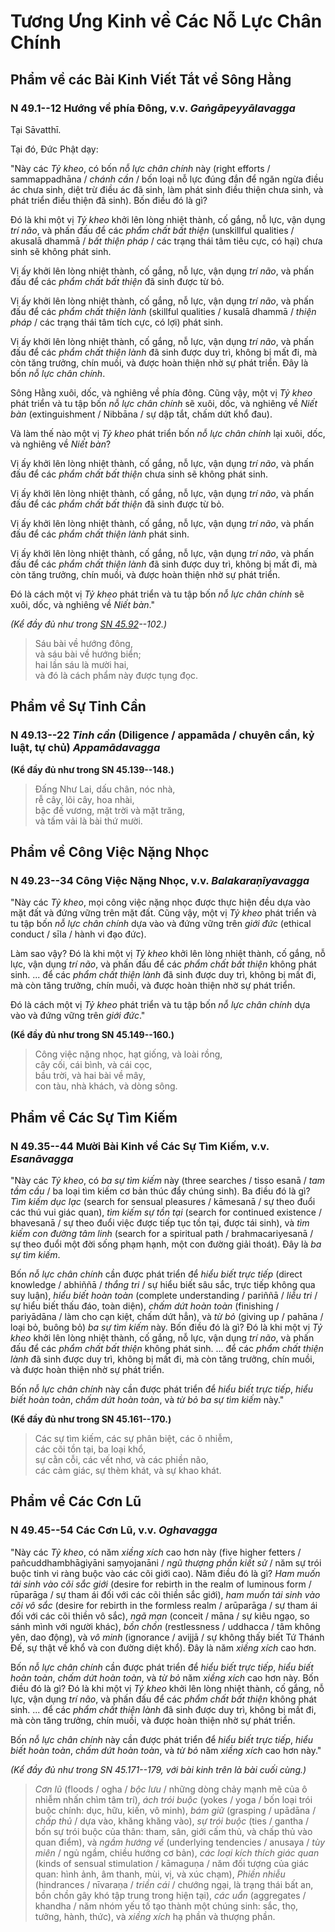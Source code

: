 # Tương Ưng Kinh về Các Nỗ Lực Chân Chính

<!--pg-->
## Phẩm về các Bài Kinh Viết Tắt về Sông Hằng

### N 49.1--12 Hướng về phía Đông, v.v. *Gaṅgāpeyyālavagga*

Tại Sāvatthī.

Tại đó, Đức Phật dạy:

"Này các *Tỷ kheo*, có bốn *nỗ lực chân chính* này (right efforts / sammappadhāna / *chánh cần* / bốn loại nỗ lực đúng đắn để ngăn ngừa điều ác chưa sinh, diệt trừ điều ác đã sinh, làm phát sinh điều thiện chưa sinh, và phát triển điều thiện đã sinh). Bốn điều đó là gì?

Đó là khi một vị *Tỷ kheo* khởi lên lòng nhiệt thành, cố gắng, nỗ lực, vận dụng *trí não*, và phấn đấu để các *phẩm chất bất thiện* (unskillful qualities / akusalā dhammā / *bất thiện pháp* / các trạng thái tâm tiêu cực, có hại) chưa sinh sẽ không phát sinh.

Vị ấy khởi lên lòng nhiệt thành, cố gắng, nỗ lực, vận dụng *trí não*, và phấn đấu để các *phẩm chất bất thiện* đã sinh được từ bỏ.

Vị ấy khởi lên lòng nhiệt thành, cố gắng, nỗ lực, vận dụng *trí não*, và phấn đấu để các *phẩm chất thiện lành* (skillful qualities / kusalā dhammā / *thiện pháp* / các trạng thái tâm tích cực, có lợi) phát sinh.

Vị ấy khởi lên lòng nhiệt thành, cố gắng, nỗ lực, vận dụng *trí não*, và phấn đấu để các *phẩm chất thiện lành* đã sinh được duy trì, không bị mất đi, mà còn tăng trưởng, chín muồi, và được hoàn thiện nhờ sự phát triển. Đây là bốn *nỗ lực chân chính*.

Sông Hằng xuôi, dốc, và nghiêng về phía đông. Cũng vậy, một vị *Tỷ kheo* phát triển và tu tập bốn *nỗ lực chân chính* sẽ xuôi, dốc, và nghiêng về *Niết bàn* (extinguishment / Nibbāna / sự dập tắt, chấm dứt khổ đau).

Và làm thế nào một vị *Tỷ kheo* phát triển bốn *nỗ lực chân chính* lại xuôi, dốc, và nghiêng về *Niết bàn*?

Vị ấy khởi lên lòng nhiệt thành, cố gắng, nỗ lực, vận dụng *trí não*, và phấn đấu để các *phẩm chất bất thiện* chưa sinh sẽ không phát sinh.

Vị ấy khởi lên lòng nhiệt thành, cố gắng, nỗ lực, vận dụng *trí não*, và phấn đấu để các *phẩm chất bất thiện* đã sinh được từ bỏ.

Vị ấy khởi lên lòng nhiệt thành, cố gắng, nỗ lực, vận dụng *trí não*, và phấn đấu để các *phẩm chất thiện lành* phát sinh.

Vị ấy khởi lên lòng nhiệt thành, cố gắng, nỗ lực, vận dụng *trí não*, và phấn đấu để các *phẩm chất thiện lành* đã sinh được duy trì, không bị mất đi, mà còn tăng trưởng, chín muồi, và được hoàn thiện nhờ sự phát triển.

Đó là cách một vị *Tỷ kheo* phát triển và tu tập bốn *nỗ lực chân chính* sẽ xuôi, dốc, và nghiêng về *Niết bàn*."

*(Kể đầy đủ như trong [SN 45.92](https://suttacentral.net/sn45.92)--102.)*

> Sáu bài về hướng đông,\
> và sáu bài về hướng biển;\
> hai lần sáu là mười hai,\
> và đó là cách phẩm này được tụng đọc.

<!--pg-->
## Phẩm về Sự Tinh Cần

### N 49.13--22 *Tinh cần* (Diligence / appamāda / chuyên cần, kỷ luật, tự chủ) *Appamādavagga*

**(Kể đầy đủ như trong SN 45.139--148.)**

> Đấng Như Lai, dấu chân, nóc nhà,\
> rễ cây, lõi cây, hoa nhài,\
> bậc đế vương, mặt trời và mặt trăng,\
> và tấm vải là bài thứ mười.

<!--pg-->
## Phẩm về Công Việc Nặng Nhọc

### N 49.23--34 Công Việc Nặng Nhọc, v.v. *Balakaraṇīyavagga*

"Này các *Tỷ kheo*, mọi công việc nặng nhọc được thực hiện đều dựa vào mặt đất và đứng vững trên mặt đất. Cũng vậy, một vị *Tỷ kheo* phát triển và tu tập bốn *nỗ lực chân chính* dựa vào và đứng vững trên *giới đức* (ethical conduct / sīla / hành vi đạo đức).

Làm sao vậy? Đó là khi một vị *Tỷ kheo* khởi lên lòng nhiệt thành, cố gắng, nỗ lực, vận dụng *trí não*, và phấn đấu để các *phẩm chất bất thiện* không phát sinh. ... để các *phẩm chất thiện lành* đã sinh được duy trì, không bị mất đi, mà còn tăng trưởng, chín muồi, và được hoàn thiện nhờ sự phát triển.

Đó là cách một vị *Tỷ kheo* phát triển và tu tập bốn *nỗ lực chân chính* dựa vào và đứng vững trên *giới đức*."

**(Kể đầy đủ như trong SN 45.149--160.)**

> Công việc nặng nhọc, hạt giống, và loài rồng,\
> cây cối, cái bình, và cái cọc,\
> bầu trời, và hai bài về mây,\
> con tàu, nhà khách, và dòng sông.

<!--pg-->
## Phẩm về Các Sự Tìm Kiếm

### N 49.35--44 Mười Bài Kinh về Các Sự Tìm Kiếm, v.v. *Esanāvagga*

"Này các *Tỷ kheo*, có *ba sự tìm kiếm* này (three searches / tisso esanā / *tam tầm cầu* / ba loại tìm kiếm cơ bản thúc đẩy chúng sinh). Ba điều đó là gì? *Tìm kiếm dục lạc* (search for sensual pleasures / kāmesanā / sự theo đuổi các thú vui giác quan), *tìm kiếm sự tồn tại* (search for continued existence / bhavesanā / sự theo đuổi việc được tiếp tục tồn tại, được tái sinh), và *tìm kiếm con đường tâm linh* (search for a spiritual path / brahmacariyesanā / sự theo đuổi một đời sống phạm hạnh, một con đường giải thoát). Đây là *ba sự tìm kiếm*.

Bốn *nỗ lực chân chính* cần được phát triển để *hiểu biết trực tiếp* (direct knowledge / abhiññā / *thắng tri* / sự hiểu biết sâu sắc, trực tiếp không qua suy luận), *hiểu biết hoàn toàn* (complete understanding / pariññā / *liễu tri* / sự hiểu biết thấu đáo, toàn diện), *chấm dứt hoàn toàn* (finishing / pariyādāna / làm cho cạn kiệt, chấm dứt hẳn), và *từ bỏ* (giving up / pahāna / loại bỏ, buông bỏ) *ba sự tìm kiếm* này. Bốn điều đó là gì? Đó là khi một vị *Tỷ kheo* khởi lên lòng nhiệt thành, cố gắng, nỗ lực, vận dụng *trí não*, và phấn đấu để các *phẩm chất bất thiện* không phát sinh. ... để các *phẩm chất thiện lành* đã sinh được duy trì, không bị mất đi, mà còn tăng trưởng, chín muồi, và được hoàn thiện nhờ sự phát triển.

Bốn *nỗ lực chân chính* này cần được phát triển để *hiểu biết trực tiếp*, *hiểu biết hoàn toàn*, *chấm dứt hoàn toàn*, và *từ bỏ* *ba sự tìm kiếm* này."

**(Kể đầy đủ như trong SN 45.161--170.)**

> Các sự tìm kiếm, các sự phân biệt, các ô nhiễm,\
> các cõi tồn tại, ba loại khổ,\
> sự cằn cỗi, các vết nhơ, và các phiền não,\
> các cảm giác, sự thèm khát, và sự khao khát.

<!--pg-->
## Phẩm về Các Cơn Lũ

### N 49.45--54 Các Cơn Lũ, v.v. *Oghavagga*

"Này các *Tỷ kheo*, có năm *xiềng xích* cao hơn này (five higher fetters / pañcuddhambhāgiyāni saṃyojanāni / *ngũ thượng phần kiết sử* / năm sự trói buộc tinh vi ràng buộc vào các cõi giới cao). Năm điều đó là gì? *Ham muốn tái sinh vào cõi sắc giới* (desire for rebirth in the realm of luminous form / rūparāga / sự tham ái đối với các cõi thiền sắc giới), *ham muốn tái sinh vào cõi vô sắc* (desire for rebirth in the formless realm / arūparāga / sự tham ái đối với các cõi thiền vô sắc), *ngã mạn* (conceit / māna / sự kiêu ngạo, so sánh mình với người khác), *bồn chồn* (restlessness / uddhacca / tâm không yên, dao động), và *vô minh* (ignorance / avijjā / sự không thấy biết Tứ Thánh Đế, sự thật về khổ và con đường diệt khổ). Đây là năm *xiềng xích* cao hơn.

Bốn *nỗ lực chân chính* cần được phát triển để *hiểu biết trực tiếp*, *hiểu biết hoàn toàn*, *chấm dứt hoàn toàn*, và *từ bỏ* năm *xiềng xích* cao hơn này. Bốn điều đó là gì? Đó là khi một vị *Tỷ kheo* khởi lên lòng nhiệt thành, cố gắng, nỗ lực, vận dụng *trí não*, và phấn đấu để các *phẩm chất bất thiện* không phát sinh. ... để các *phẩm chất thiện lành* đã sinh được duy trì, không bị mất đi, mà còn tăng trưởng, chín muồi, và được hoàn thiện nhờ sự phát triển.

Bốn *nỗ lực chân chính* này cần được phát triển để *hiểu biết trực tiếp*, *hiểu biết hoàn toàn*, *chấm dứt hoàn toàn*, và *từ bỏ* năm *xiềng xích* cao hơn này."

*(Kể đầy đủ như trong SN 45.171--179, với bài kinh trên là bài cuối cùng.)*

> *Cơn lũ* (floods / ogha / *bộc lưu* / những dòng chảy mạnh mẽ của ô nhiễm nhấn chìm tâm trí), *ách trói buộc* (yokes / yoga / bốn loại trói buộc chính: dục, hữu, kiến, vô minh), *bám giữ* (grasping / upādāna / *chấp thủ* / dựa vào, khăng khăng vào),
> *sự trói buộc* (ties / gantha / bốn sự trói buộc của thân: tham, sân, giới cấm thủ, và chấp thủ vào quan điểm), và *ngầm hướng về* (underlying tendencies / anusaya / *tùy miên* / ngủ ngầm, chiều hướng cơ bản),
> *các loại kích thích giác quan* (kinds of sensual stimulation / kāmaguṇa / năm đối tượng của giác quan: hình ảnh, âm thanh, mùi, vị, và xúc chạm), *Phiền nhiễu* (hindrances / nīvaraṇa / *triền cái* / chướng ngại, là trạng thái bất an, bồn chồn gây khó tập trung trong hiện tại),
> *các uẩn* (aggregates / khandha / năm nhóm yếu tố tạo thành một chúng sinh: sắc, thọ, tưởng, hành, thức), và *xiềng xích* hạ phần và thượng phần.